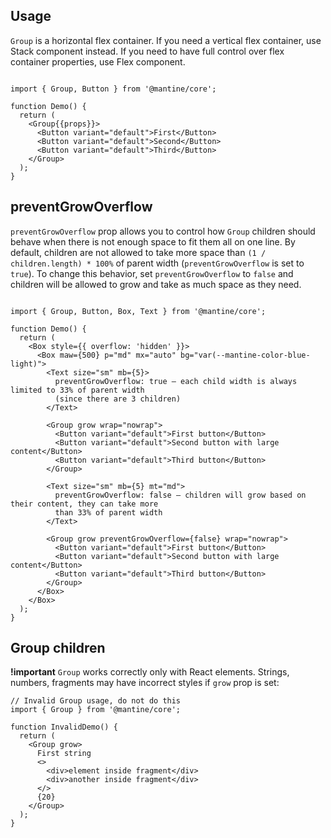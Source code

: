 ## Usage

`Group` is a horizontal flex container. If you need a vertical flex container, use Stack component instead. If you need to have full control over flex container properties, use Flex component.

```

import { Group, Button } from '@mantine/core';

function Demo() {
  return (
    <Group{{props}}>
      <Button variant="default">First</Button>
      <Button variant="default">Second</Button>
      <Button variant="default">Third</Button>
    </Group>
  );
}
```

## preventGrowOverflow

`preventGrowOverflow` prop allows you to control how `Group` children should behave when there is not enough space to fit them all on one line. By default, children are not allowed to take more space than `(1 / children.length) * 100%` of parent width (`preventGrowOverflow` is set to `true`). To change this behavior, set `preventGrowOverflow` to `false` and children will be allowed to grow and take as much space as they need.

```

import { Group, Button, Box, Text } from '@mantine/core';

function Demo() {
  return (
    <Box style={{ overflow: 'hidden' }}>
      <Box maw={500} p="md" mx="auto" bg="var(--mantine-color-blue-light)">
        <Text size="sm" mb={5}>
          preventGrowOverflow: true – each child width is always limited to 33% of parent width
          (since there are 3 children)
        </Text>

        <Group grow wrap="nowrap">
          <Button variant="default">First button</Button>
          <Button variant="default">Second button with large content</Button>
          <Button variant="default">Third button</Button>
        </Group>

        <Text size="sm" mb={5} mt="md">
          preventGrowOverflow: false – children will grow based on their content, they can take more
          than 33% of parent width
        </Text>

        <Group grow preventGrowOverflow={false} wrap="nowrap">
          <Button variant="default">First button</Button>
          <Button variant="default">Second button with large content</Button>
          <Button variant="default">Third button</Button>
        </Group>
      </Box>
    </Box>
  );
}
```

## Group children

**!important** `Group` works correctly only with React elements. Strings, numbers, fragments may have incorrect styles if `grow` prop is set:

```tsx
// Invalid Group usage, do not do this
import { Group } from '@mantine/core';

function InvalidDemo() {
  return (
    <Group grow>
      First string
      <>
        <div>element inside fragment</div>
        <div>another inside fragment</div>
      </>
      {20}
    </Group>
  );
}
```
